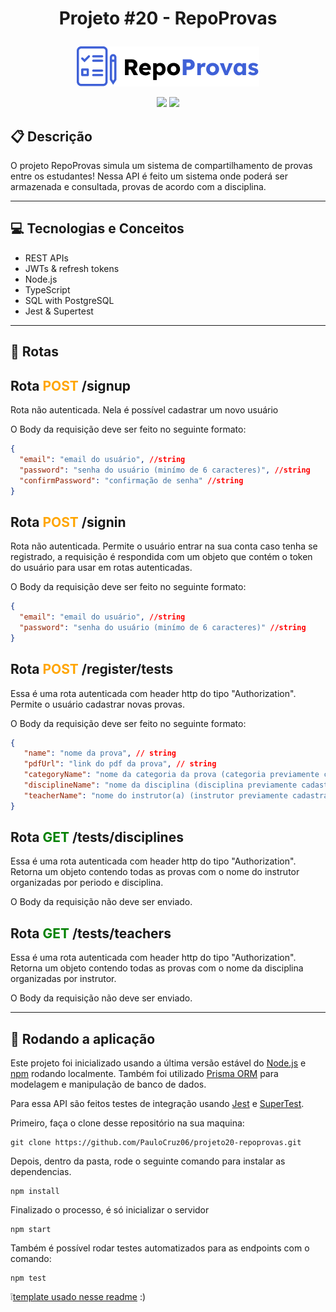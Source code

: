 # <p align = "center"> Projeto #20 - RepoProvas </p>

<p align="center">
   <img src="./images/Logo.png"/>
</p>

<p align = "center">
   <img src="https://img.shields.io/badge/author-PauloCruz06-4dae71?style=flat-square" />
   <img src="https://img.shields.io/github/languages/count/PauloCruz06/projeto20-repoprovas?color=4dae71&style=flat-square" />
</p>


##  :clipboard: Descrição

O projeto RepoProvas simula um sistema de compartilhamento de provas entre os estudantes! Nessa API é feito um sistema onde poderá ser armazenada e consultada, provas de acordo com a disciplina.

***

## :computer:	 Tecnologias e Conceitos

- REST APIs
- JWTs & refresh tokens
- Node.js
- TypeScript
- SQL with PostgreSQL
- Jest & Supertest

***
 ## :rocket: Rotas

 ## Rota <span style="color:orange"> **POST** </span>/signup

Rota não autenticada. Nela é possível cadastrar um novo usuário

O Body da requisição deve ser feito no seguinte formato:

```json
{
  "email": "email do usuário", //string
  "password": "senha do usuário (minímo de 6 caracteres)", //string
  "confirmPassword": "confirmação de senha" //string
}
```

 ## Rota <span style="color:orange"> **POST** </span>/signin

Rota não autenticada. Permite o usuário entrar na sua conta caso tenha se registrado, a requisição é respondida com um objeto que contém o token do usuário para usar em rotas autenticadas.

O Body da requisição deve ser feito no seguinte formato:

```json
{
  "email": "email do usuário", //string
  "password": "senha do usuário (minímo de 6 caracteres)" //string
}
```

 ## Rota <span style="color:orange"> **POST** </span>/register/tests

Essa é uma rota autenticada com header http do tipo "Authorization". Permite o usuário cadastrar novas provas.

O Body da requisição deve ser feito no seguinte formato:

```json
{
   "name": "nome da prova", // string
   "pdfUrl": "link do pdf da prova", // string
   "categoryName": "nome da categoria da prova (categoria previamente cadastrada)", // string
   "disciplineName": "nome da disciplina (disciplina previamente cadastrada)", // string
   "teacherName": "nome do instrutor(a) (instrutor previamente cadastrado)" // string
}
```


## Rota <span style="color:green"> **GET** </span>/tests/disciplines

Essa é uma rota autenticada com header http do tipo "Authorization". Retorna um objeto contendo todas as provas com o nome do instrutor organizadas por periodo e disciplina.

O Body da requisição não deve ser enviado.

## Rota <span style="color:green"> **GET** </span>/tests/teachers

Essa é uma rota autenticada com header http do tipo "Authorization". Retorna um objeto contendo todas as provas com o nome da disciplina organizadas por instrutor.

O Body da requisição não deve ser enviado.
***

## 🏁 Rodando a aplicação

Este projeto foi inicializado usando a última versão estável do [Node.js](https://nodejs.org/en/download/) e [npm](https://www.npmjs.com/) rodando localmente. Também foi utilizado [Prisma ORM](https://github.com/prisma/prisma) para modelagem e manipulação de banco de dados.

Para essa API são feitos testes de integração usando [Jest](https://github.com/facebook/jest) e [SuperTest](https://github.com/visionmedia/supertest).

Primeiro, faça o clone desse repositório na sua maquina:

```
git clone https://github.com/PauloCruz06/projeto20-repoprovas.git
```

Depois, dentro da pasta, rode o seguinte comando para instalar as dependencias.

```
npm install
```

Finalizado o processo, é só inicializar o servidor
```
npm start
```

Também é possível rodar testes automatizados para as endpoints com o comando:
```
npm test
```

:grey_exclamation:[template usado nesse readme](https://gist.github.com/luanalessa/7f98467a5ed62d00dcbde67d4556a1e4#file-readme-md) :)